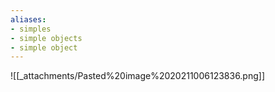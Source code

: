 ```yaml
---
aliases:
- simples
- simple objects
- simple object
---
```















![[_attachments/Pasted%20image%2020211006123836.png]]
